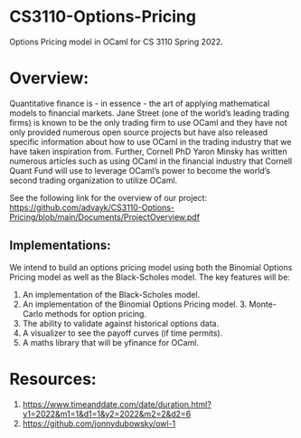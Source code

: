 # CS3110-Options-Pricing
Options Pricing model in OCaml for CS 3110 Spring 2022. 

# Overview: 

Quantitative finance is - in essence - 
the art of applying mathematical models to financial markets. Jane Street (one of the world’s 
leading trading firms) is known to be the only trading firm to use OCaml and they have not only 
provided numerous open source projects but have also released specific information about how to use 
OCaml in the trading industry that we have taken inspiration from. Further, Cornell PhD Yaron Minsky 
has written numerous articles such as using OCaml in the financial industry that Cornell Quant Fund will 
use to leverage OCaml’s power to become the world’s second trading organization to utilize OCaml.

See the following link for the overview of our project: https://github.com/advayk/CS3110-Options-Pricing/blob/main/Documents/ProjectOverview.pdf

## Implementations:

We intend to build an options pricing model using both the Binomial Options Pricing model as well as the Black-Scholes model. The key features will be:

1. An implementation of the Black-Scholes model.
2. An implementation of the Binomial Options Pricing model. 3. Monte-Carlo methods for option pricing.
4. The ability to validate against historical options data.
5. A visualizer to see the payoff curves (if time permits).
6. A maths library that will be yfinance for OCaml.



# Resources: 
1. https://www.timeanddate.com/date/duration.html?y1=2022&m1=1&d1=1&y2=2022&m2=2&d2=6
2. https://github.com/jonnydubowsky/owl-1
